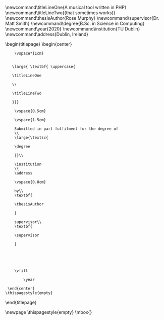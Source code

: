 \newcommand\titleLineOne{A musical tool written in PHP}
\newcommand\titleLineTwo{(that sometimes works)}
\newcommand\thesisAuthor{Rose Murphy}
\newcommand\supervisor{Dr. Matt Smith}
\newcommand\degree{B.Sc. in Science in Computing}
\newcommand\year{2020}
\newcommand\institution{TU Dublin}
\newcommand\address{Dublin, Ireland}

\begin{titlepage}
    \begin{center}
    
        \vspace*{1cm}
        

       \large{ \textbf{ \uppercase{

       \titleLineOne

       \\

       \titleLineTwo

       }}}
        
        \vspace{0.5cm}
        
        \vspace{1.5cm}
 
        Submitted in part fulfilment for the degree of
        \\
        \large{\textsc{
        
        \degree
        
        }}\\
        
        \institution
        \\
        \address
        
        \vspace{0.8cm}        
         
        by\\
        \textbf{
        
        \thesisAuthor
        
        }
        
        supervisor\\
        \textbf{

        \supervisor
        
        }

       

        
        
        \vfill
  
            \year

     \end{center}
    \thispagestyle{empty}
\end{titlepage} 

\newpage
\thispagestyle{empty}
\mbox{}
